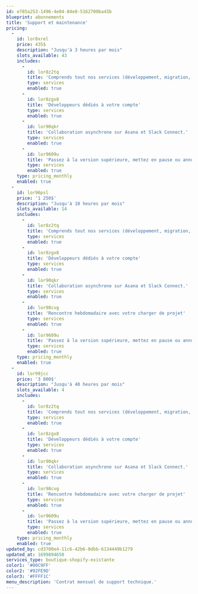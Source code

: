 ```yaml
---
id: e785a253-1496-4e04-84e8-5162700ba43b
blueprint: abonnements
title: 'Support et maintenance'
pricing:
  -
    id: lor8xrel
    price: 435$
    description: "Jusqu'à 3 heures par mois"
    slots_available: 43
    includes:
      -
        id: lor8z2tq
        title: 'Comprends tout nos services (développement, migration, optimisation et support)'
        type: services
        enabled: true
      -
        id: lor8zgx8
        title: 'Développeurs dédiés à votre compte'
        type: services
        enabled: true
      -
        id: lor90qkr
        title: 'Collaboration asynchrone sur Asana et Slack Connect.'
        type: services
        enabled: true
      -
        id: lor9609u
        title: 'Passez à la version supérieure, mettez en pause ou annulez à tout moment.'
        type: services
        enabled: true
    type: pricing_monthly
    enabled: true
  -
    id: lor96psl
    price: '1 250$'
    description: "Jusqu'à 10 heures par mois"
    slots_available: 14
    includes:
      -
        id: lor8z2tq
        title: 'Comprends tout nos services (développement, migration, optimisation et support)'
        type: services
        enabled: true
      -
        id: lor8zgx8
        title: 'Développeurs dédiés à votre compte'
        type: services
        enabled: true
      -
        id: lor90qkr
        title: 'Collaboration asynchrone sur Asana et Slack Connect.'
        type: services
        enabled: true
      -
        id: lor98cvg
        title: 'Rencontre hebdomadaire avec votre charger de projet'
        type: services
        enabled: true
      -
        id: lor9609u
        title: 'Passez à la version supérieure, mettez en pause ou annulez à tout moment.'
        type: services
        enabled: true
    type: pricing_monthly
    enabled: true
  -
    id: lor99jcc
    price: '3 800$'
    description: "Jusqu'à 40 heures par mois"
    slots_available: 4
    includes:
      -
        id: lor8z2tq
        title: 'Comprends tout nos services (développement, migration, optimisation et support)'
        type: services
        enabled: true
      -
        id: lor8zgx8
        title: 'Développeurs dédiés à votre compte'
        type: services
        enabled: true
      -
        id: lor90qkr
        title: 'Collaboration asynchrone sur Asana et Slack Connect.'
        type: services
        enabled: true
      -
        id: lor98cvg
        title: 'Rencontre hebdomadaire avec votre charger de projet'
        type: services
        enabled: true
      -
        id: lor9609u
        title: 'Passez à la version supérieure, mettez en pause ou annulez à tout moment.'
        type: services
        enabled: true
    type: pricing_monthly
    enabled: true
updated_by: cd3700e4-11c6-42b6-8dbb-6134449b1279
updated_at: 1699894650
services_type: boutique-shopify-existante
color1: '#00C9FF'
color2: '#92FE9D'
color3: '#FFFF1C'
menu_description: 'Contrat mensuel de support technique.'
---
```

